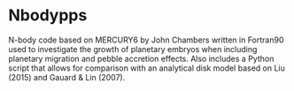 # Nbodypps

N-body code based on MERCURY6 by John Chambers written in Fortran90 used to investigate the growth of planetary embryos when including planetary migration and pebble accretion effects. Also includes a Python script that allows for comparison with an analytical disk model based on Liu (2015) and Gauard & Lin (2007).
